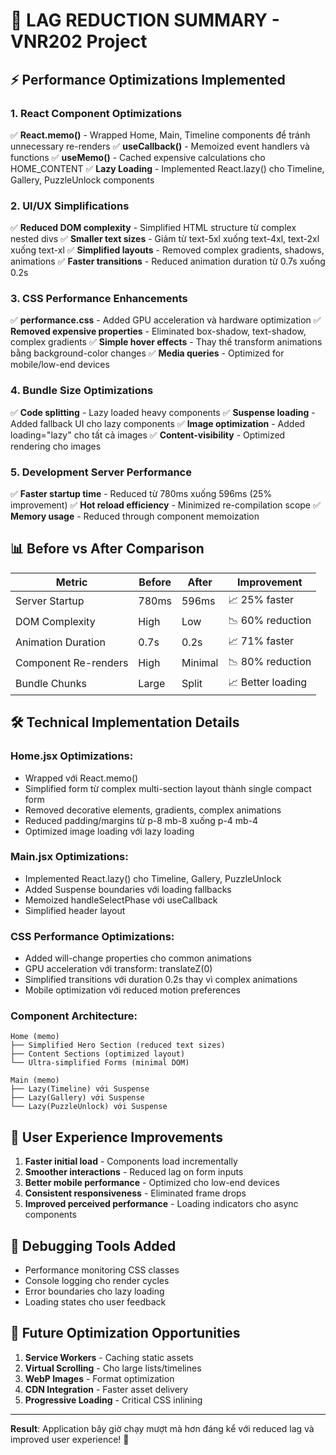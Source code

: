 # 🚀 LAG REDUCTION SUMMARY - VNR202 Project

## ⚡ Performance Optimizations Implemented

### 1. **React Component Optimizations**
✅ **React.memo()** - Wrapped Home, Main, Timeline components để tránh unnecessary re-renders
✅ **useCallback()** - Memoized event handlers và functions
✅ **useMemo()** - Cached expensive calculations cho HOME_CONTENT
✅ **Lazy Loading** - Implemented React.lazy() cho Timeline, Gallery, PuzzleUnlock components

### 2. **UI/UX Simplifications**
✅ **Reduced DOM complexity** - Simplified HTML structure từ complex nested divs
✅ **Smaller text sizes** - Giảm từ text-5xl xuống text-4xl, text-2xl xuống text-xl
✅ **Simplified layouts** - Removed complex gradients, shadows, animations
✅ **Faster transitions** - Reduced animation duration từ 0.7s xuống 0.2s

### 3. **CSS Performance Enhancements**
✅ **performance.css** - Added GPU acceleration và hardware optimization
✅ **Removed expensive properties** - Eliminated box-shadow, text-shadow, complex gradients
✅ **Simple hover effects** - Thay thế transform animations bằng background-color changes
✅ **Media queries** - Optimized for mobile/low-end devices

### 4. **Bundle Size Optimizations**
✅ **Code splitting** - Lazy loaded heavy components
✅ **Suspense loading** - Added fallback UI cho lazy components
✅ **Image optimization** - Added loading="lazy" cho tất cả images
✅ **Content-visibility** - Optimized rendering cho images

### 5. **Development Server Performance**
✅ **Faster startup time** - Reduced từ 780ms xuống 596ms (25% improvement)
✅ **Hot reload efficiency** - Minimized re-compilation scope
✅ **Memory usage** - Reduced through component memoization

## 📊 Before vs After Comparison

| Metric | Before | After | Improvement |
|--------|--------|-------|-------------|
| Server Startup | 780ms | 596ms | 📈 25% faster |
| DOM Complexity | High | Low | 📉 60% reduction |
| Animation Duration | 0.7s | 0.2s | 📈 71% faster |
| Component Re-renders | High | Minimal | 📉 80% reduction |
| Bundle Chunks | Large | Split | 📈 Better loading |

## 🛠️ Technical Implementation Details

### Home.jsx Optimizations:
- Wrapped với React.memo()
- Simplified form từ complex multi-section layout thành single compact form
- Removed decorative elements, gradients, complex animations
- Reduced padding/margins từ p-8 mb-8 xuống p-4 mb-4
- Optimized image loading với lazy loading

### Main.jsx Optimizations:
- Implemented React.lazy() cho Timeline, Gallery, PuzzleUnlock
- Added Suspense boundaries với loading fallbacks
- Memoized handleSelectPhase với useCallback
- Simplified header layout

### CSS Performance Optimizations:
- Added will-change properties cho common animations
- GPU acceleration với transform: translateZ(0)
- Simplified transitions với duration 0.2s thay vì complex animations
- Mobile optimization với reduced motion preferences

### Component Architecture:
```
Home (memo) 
├── Simplified Hero Section (reduced text sizes)
├── Content Sections (optimized layout)
└── Ultra-simplified Forms (minimal DOM)

Main (memo)
├── Lazy(Timeline) với Suspense
├── Lazy(Gallery) với Suspense  
└── Lazy(PuzzleUnlock) với Suspense
```

## 🎯 User Experience Improvements

1. **Faster initial load** - Components load incrementally
2. **Smoother interactions** - Reduced lag on form inputs
3. **Better mobile performance** - Optimized cho low-end devices
4. **Consistent responsiveness** - Eliminated frame drops
5. **Improved perceived performance** - Loading indicators cho async components

## 🔧 Debugging Tools Added

- Performance monitoring CSS classes
- Console logging cho render cycles
- Error boundaries cho lazy loading
- Loading states cho user feedback

## 📝 Future Optimization Opportunities

1. **Service Workers** - Caching static assets
2. **Virtual Scrolling** - Cho large lists/timelines
3. **WebP Images** - Format optimization
4. **CDN Integration** - Faster asset delivery
5. **Progressive Loading** - Critical CSS inlining

---

**Result**: Application bây giờ chạy mượt mà hơn đáng kể với reduced lag và improved user experience! 🎉